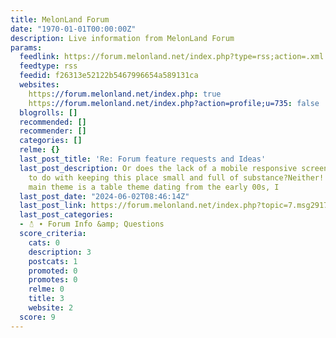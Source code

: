 ```yaml
---
title: MelonLand Forum
date: "1970-01-01T00:00:00Z"
description: Live information from MelonLand Forum
params:
  feedlink: https://forum.melonland.net/index.php?type=rss;action=.xml
  feedtype: rss
  feedid: f26313e52122b5467996654a589131ca
  websites:
    https://forum.melonland.net/index.php: true
    https://forum.melonland.net/index.php?action=profile;u=735: false
  blogrolls: []
  recommended: []
  recommender: []
  categories: []
  relme: {}
  last_post_title: 'Re: Forum feature requests and Ideas'
  last_post_description: Or does the lack of a mobile responsive screen have something
    to do with keeping this place small and full of substance?Neither! The forums
    main theme is a table theme dating from the early 00s, I
  last_post_date: "2024-06-02T08:46:14Z"
  last_post_link: https://forum.melonland.net/index.php?topic=7.msg29177#msg29177
  last_post_categories:
  - ⛄︎ ∙ Forum Info &amp; Questions
  score_criteria:
    cats: 0
    description: 3
    postcats: 1
    promoted: 0
    promotes: 0
    relme: 0
    title: 3
    website: 2
  score: 9
---
```


